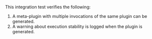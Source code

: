 This integration test verifies the following:

1. A meta-plugin with multiple invocations of the same plugin can be generated.
2. A warning about execution stability is logged when the plugin is generated.
